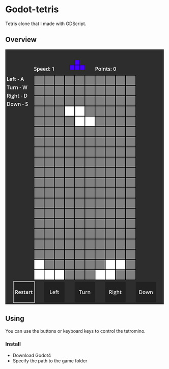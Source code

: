 # Godot-tetris
Tetris clone that I made with GDScript.

## Overview
![Interface](docs/Tetris_screenshot.png)

## Using
You can use the buttons or keyboard keys to control the tetromino.

### Install
- Download Godot4
- Specify the path to the game folder
